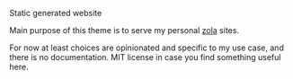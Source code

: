 Static generated website

Main purpose of this theme is to serve my personal [zola](https://www.getzola.org/) sites.

For now at least choices are opinionated and specific to my use case, and
there is no documentation. MIT license in case you find something useful here.


